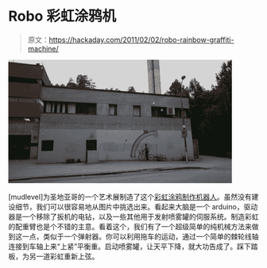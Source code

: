 # Robo 彩虹涂鸦机

> 原文：<https://hackaday.com/2011/02/02/robo-rainbow-graffiti-machine/>

![](img/818981ddb3a35fa68bcb6a66dd7e5f16.png "robo-rainbow")

[mudlevel]为圣地亚哥的一个艺术展制造了这个[彩虹涂鸦制作机器人](http://www.adafruit.com/blog/2011/02/01/untitled/)。虽然没有建设细节，我们可以很容易地从图片中挑选出来。看起来大脑是一个 arduino，驱动器是一个移除了扳机的电钻，以及一些其他用于发射喷雾罐的伺服系统。制造彩虹的配重臂也是个不错的主意。看着这个，我们有了一个超级简单的纯机械方法来做到这一点，类似于一个弹射器。你可以利用拖车的运动，通过一个简单的棘轮线轴连接到车轴上来“上紧”平衡重。启动喷雾罐，让天平下降，就大功告成了。踩下踏板，为另一道彩虹重新上弦。